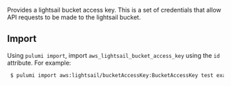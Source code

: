 Provides a lightsail bucket access key. This is a set of credentials that allow API requests to be made to the lightsail bucket.


## Import

Using `pulumi import`, import `aws_lightsail_bucket_access_key` using the `id` attribute. For example:

```sh
 $ pulumi import aws:lightsail/bucketAccessKey:BucketAccessKey test example-bucket,AKIAIOSFODNN7EXAMPLE
```
 